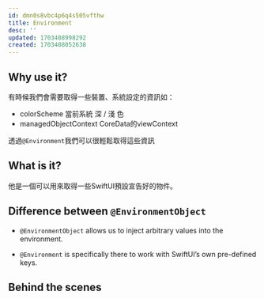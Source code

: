 ```yaml
---
id: dmn0s8vbc4p6q4s505vfthw
title: Environment
desc: ''
updated: 1703408998292
created: 1703408052638
---
```


## Why use it?

有時候我們會需要取得一些裝置、系統設定的資訊如：

- colorScheme 當前系統 深 / 淺 色
- managedObjectContext CoreData的viewContext

透過`@Environment`我們可以很輕鬆取得這些資訊

## What is it?

他是一個可以用來取得一些SwiftUI預設宣告好的物件。

## Difference between `@EnvironmentObject`

- `@EnvironmentObject` allows us to inject arbitrary values into the environment.

- `@Environment` is specifically there to work with SwiftUI’s own pre-defined keys.

## Behind the scenes